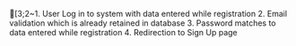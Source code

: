 [3;2~1. User Log in to system with data entered while registration
2. Email validation which is already retained in database
3. Password matches to data entered while registration
4. Redirection to Sign Up page 
